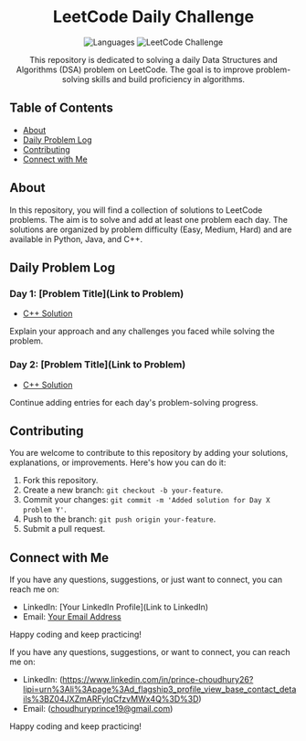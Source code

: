 <h1 align="center">LeetCode Daily Challenge</h1>

<p align="center">
  <img src="https://img.shields.io/badge/Language-Python%20%7C%20Java%20%7C%20C%2B%2B-blue" alt="Languages">
  <img src="https://img.shields.io/badge/LeetCode-Daily%20Challenge-orange" alt="LeetCode Challenge">
</p>

<p align="center">
  This repository is dedicated to solving a daily Data Structures and Algorithms (DSA) problem on LeetCode. The goal is to improve problem-solving skills and build proficiency in algorithms.
</p>

## Table of Contents

- [About](#about)
- [Daily Problem Log](#daily-problem-log)
- [Contributing](#contributing)
- [Connect with Me](#connect-with-me)

## About

In this repository, you will find a collection of solutions to LeetCode problems. The aim is to solve and add at least one problem each day. The solutions are organized by problem difficulty (Easy, Medium, Hard) and are available in Python, Java, and C++.

## Daily Problem Log

### Day 1: [Problem Title](Link to Problem)
- [C++ Solution](Solutions/Day1/Cpp_Solution.cpp)

Explain your approach and any challenges you faced while solving the problem.

### Day 2: [Problem Title](Link to Problem)
- [C++ Solution](Solutions/Day2/Cpp_Solution.cpp)

Continue adding entries for each day's problem-solving progress.

## Contributing

You are welcome to contribute to this repository by adding your solutions, explanations, or improvements. Here's how you can do it:

1. Fork this repository.
2. Create a new branch: `git checkout -b your-feature`.
3. Commit your changes: `git commit -m 'Added solution for Day X problem Y'`.
4. Push to the branch: `git push origin your-feature`.
5. Submit a pull request.

## Connect with Me

If you have any questions, suggestions, or just want to connect, you can reach me on:

- LinkedIn: [Your LinkedIn Profile](Link to LinkedIn)
- Email: [Your Email Address](mailto:your@email.com)

Happy coding and keep practicing!

If you have any questions, suggestions, or want to connect, you can reach me on:

- LinkedIn: (https://www.linkedin.com/in/prince-choudhury26?lipi=urn%3Ali%3Apage%3Ad_flagship3_profile_view_base_contact_details%3BZ04JXZmARFylqCfzvMWx4Q%3D%3D)
- Email: (choudhuryprince19@gmail.com)

Happy coding and keep practicing!
